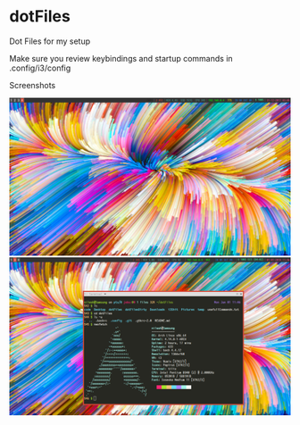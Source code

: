 # dotFiles
Dot Files for my setup


Make sure you review keybindings and startup commands in .config/i3/config

Screenshots

![alt text](https://raw.githubusercontent.com/njkevlani/dotFiles/master/Scrot/1.png)
![alt text](https://raw.githubusercontent.com/njkevlani/dotFiles/master/Scrot/2.png)
